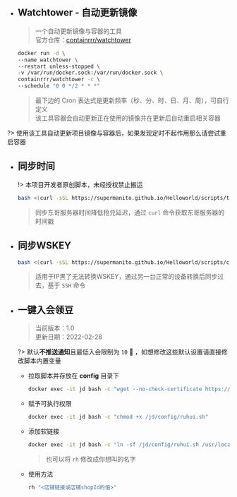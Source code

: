 
- ## Watchtower - 自动更新镜像

  > 一个自动更新镜像与容器的工具\
  > 官方仓库：[containrrr/watchtower](https://github.com/containrrr/watchtower)

  ```bash
  docker run -d \
  --name watchtower \
  --restart unless-stopped \
  -v /var/run/docker.sock:/var/run/docker.sock \
  containrrr/watchtower -c \
  --schedule "0 0 */2 * * *"
  ```
  > 最下边的 Cron 表达式是更新频率（秒、分、时、日、月、周），可自行定义\
  > 该工具容器会自动更新正在使用的镜像并在更新后自动重启相关容器

?> 使用该工具自动更新项目镜像与容器后，如果发现定时不起作用那么请尝试重启容器

- ## 同步时间

  !> 本项目开发者原创脚本，未经授权禁止搬运

  ```bash
  bash <(curl -sSL https://supermanito.github.io/Helloworld/scripts/time_sync.sh)
  ```
  > 同步东哥服务器时间降低抢兑延迟，通过 `curl` 命令获取东哥服务器的时间戳

- ## 同步WSKEY

  ```bash
  bash <(curl -sSL https://supermanito.github.io/Helloworld/scripts/cookie_sync.sh)
  ```
  > 适用于IP黑了无法转换WSKEY，通过另一台正常的设备转换后同步过去，基于 `SSH` 命令

- ## 一键入会领豆

  > 当前版本：1.0\
  > 更新日期：2022-02-28

  ?> 默认**不推送通知**且最低入会限制为 `10` 🐶 ，如想修改这些默认设置请直接修改脚本内置变量

  - 拉取脚本并存放在 **config** 目录下

    ```bash
    docker exec -it jd bash -c "wget --no-check-certificate https://supermanito.github.io/Helloworld/scripts/ruhui.sh -O /jd/config"
    ```

  - 赋予可执行权限

    ```bash
    docker exec -it jd bash -c "chmod +x /jd/config/ruhui.sh"
    ```

  - 添加软链接

    ```bash
    docker exec -it jd bash -c "ln -sf /jd/config/ruhui.sh /usr/local/bin/rh"
    ```
    > 也可以将 `rh` 修改成你想叫的名字

  - 使用方法

    ```bash
    rh "<店铺链接或店铺shopId的值>"
    ```